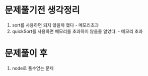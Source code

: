 # 문제풀기전 생각정리

1. sort를 사용하면 되지 않을까 했다 - 메모리초과
2. quickSort를 사용하면 메모리를 초과하지 않을줄 알았다. - 메모리 초과

# 문제풀이 후

1. node로 풀수없는 문제
